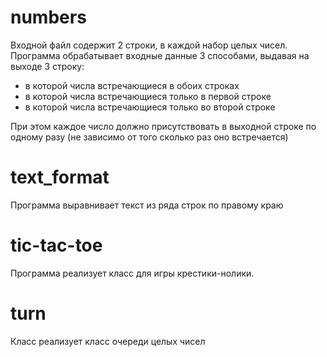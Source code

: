 # numbers #
Входной файл содержит 2 строки, в каждой набор целых чисел.
Программа обрабатывает входные данные 3 способами, выдавая на выходе 3 строку:
* в которой числа встречающиеся в обоих строках
* в которой числа встречающиеся только в первой строке
* в которой числа встречающиеся только во второй строке

При этом каждое число должно присутствовать в выходной строке по одному разу (не зависимо от того сколько раз оно встречается)

# text_format #
Программа выравнивает текст из ряда строк по правому краю

# tic-tac-toe #
Программа реализует класс для игры крестики-нолики.

# turn #
Класс реализует класс очереди целых чисел
